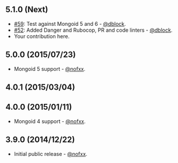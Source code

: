 ## 5.1.0 (Next)

* [#59](https://github.com/mongoid/mongoid-geospatial/pull/59): Test against Mongoid 5 and 6 - [@dblock](https://github.com/dblock).
* [#52](https://github.com/mongoid/mongoid-geospatial/pull/52): Added Danger and Rubocop, PR and code linters - [@dblock](https://github.com/dblock).
* Your contribution here.

## 5.0.0 (2015/07/23)

* Mongoid 5 support - [@nofxx](https://github.com/nofxx).

## 4.0.1 (2015/03/04)

## 4.0.0 (2015/01/11)

* Mongoid 4 support - [@nofxx](https://github.com/nofxx).

## 3.9.0 (2014/12/22)

* Initial public release - [@nofxx](https://github.com/nofxx).
